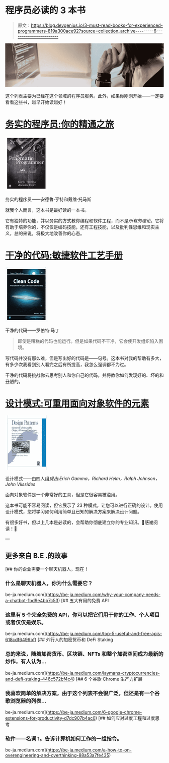 # 程序员必读的 3 本书

> 原文：<https://blog.devgenius.io/3-must-read-books-for-experienced-programmers-819a300ace92?source=collection_archive---------6----------------------->

![](img/1ca07099d80c5451c2070431f2705fca.png)

这个列表主要为已经在这个领域的程序员服务。此外，如果你刚刚开始——一定要看看这些书，越早开始读越好！

# [务实的程序员:你的精通之旅](https://www.goodreads.com/book/show/4099.The_Pragmatic_Programmer)

![](img/df138e3b232c1c8da8615878f7a900ed.png)

务实的程序员——安德鲁·亨特和戴维·托马斯

就我个人而言，这本书是最好读的一本书。

它有独特的功能，并以务实的方式教你编程和软件工程，而不是*所有的理论*。它将有助于培养你的，不仅仅是编码技能，还有工程技能，以及批判性思维和现实主义，总的来说，将极大地改善你的心态。

# [干净的代码:敏捷软件工艺手册](https://www.goodreads.com/book/show/3735293-clean-code)

![](img/ef719c0cb1cfd899e4b6251ed2c60a4b.png)

干净的代码——罗伯特·马丁

> 即使是糟糕的代码也能运行。但是如果代码不干净，它会使开发组织陷入困境。

写代码并没有那么难，但是写出好的代码是——句号。这本书对我的帮助有多大，有多少次我看到别人看完之后有所提高，我怎么强调都不为过。

干净的代码将挑战你去思考别人和你自己的代码，并将教你如何发现好的、坏的和丑陋的。

# [设计模式:可重用面向对象软件的元素](https://www.goodreads.com/book/show/85009.Design_Patterns)

![](img/44d57adff718c35a28f603b85f736e86.png)

设计模式——由四人组*提出:Erich Gamma，Richard Helm，Ralph Johnson，John Vlissides*

面向对象软件是一个非常好的工具，但是它很容易被滥用。

这本书可能不容易阅读，但它展示了 23 种模式，让您可以进行正确的设计。使用设计模式，您将学习如何利用简单且已知的解决方案来解决设计问题。

有很多好书，但以上几本是必读的，会帮助你彻底建立你的专业知识。🎉感谢阅读！🎉

—

## 更多来自 B.E .的故事

[](https://be-ja.medium.com/why-your-company-needs-a-chatbot-1bd9e4bb7c53) [## 你的企业需要一个聊天机器人，现在！

### 什么是聊天机器人，你为什么需要它？

be-ja.medium.com](https://be-ja.medium.com/why-your-company-needs-a-chatbot-1bd9e4bb7c53) [](https://be-ja.medium.com/top-5-useful-and-free-apis-618cdf6499bf) [## 五大有用的免费 API

### 这里有 5 个完全免费的 API，你可以把它们用于你的工作、个人项目或者仅仅是娱乐。

be-ja.medium.com](https://be-ja.medium.com/top-5-useful-and-free-apis-618cdf6499bf) [](https://be-ja.medium.com/laymans-cryptocurrencies-and-defi-staking-446c572bf4c4) [## 外行人的加密货币和 DeFi Staking

### 总的来说，随着加密货币、区块链、NFTs 和整个加密空间成为最新的炒作，有人认为…

be-ja.medium.com](https://be-ja.medium.com/laymans-cryptocurrencies-and-defi-staking-446c572bf4c4) [](https://be-ja.medium.com/6-google-chrome-extensions-for-productivity-d7dc907b4ac0) [## 6 个谷歌 Chrome 生产力扩展

### 我喜欢简单的解决方案，由于这个列表不会很广泛，但还是有一个谷歌浏览器的列表…

be-ja.medium.com](https://be-ja.medium.com/6-google-chrome-extensions-for-productivity-d7dc907b4ac0) [](https://be-ja.medium.com/a-how-to-on-overengineering-and-overthinking-88a53a7fe435) [## 如何应对过度工程和过度思考

### 软件——名词 1。告诉计算机如何工作的一组指令。

be-ja.medium.com](https://be-ja.medium.com/a-how-to-on-overengineering-and-overthinking-88a53a7fe435)